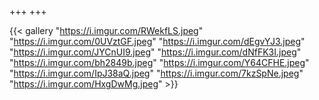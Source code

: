 +++
+++

{{< gallery "https://i.imgur.com/RWekfLS.jpeg" 
"https://i.imgur.com/0UVztGF.jpeg" 
"https://i.imgur.com/dEgvYJ3.jpeg" 
"https://i.imgur.com/JYCnUI9.jpeg" 
"https://i.imgur.com/dNfFK3I.jpeg" 
"https://i.imgur.com/bh2849b.jpeg" 
"https://i.imgur.com/Y64CFHE.jpeg" 
"https://i.imgur.com/IpJ38aQ.jpeg" 
"https://i.imgur.com/7kzSpNe.jpeg"
"https://i.imgur.com/HxgDwMg.jpeg" >}}